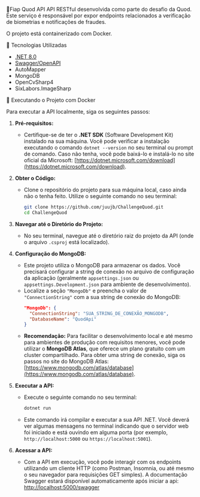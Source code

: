 🔐Fiap Quod API
API RESTful desenvolvida como parte do desafio da Quod. Este serviço é responsável por expor endpoints relacionados a verificação de biometrias e notificações de fraudes.

O projeto está containerizado com Docker.

🚀 Tecnologias Utilizadas
- [.NET 8.0](https://dotnet.microsoft.com/en-us/download)
- [Swagger/OpenAPI](https://swagger.io/specification/)
- AutoMapper
- MongoDB
- OpenCvSharp4
- SixLabors.ImageSharp

🧪 Executando o Projeto com Docker

Para executar a API localmente, siga os seguintes passos:

1.  **Pré-requisitos:**
    * Certifique-se de ter o **.NET SDK** (Software Development Kit) instalado na sua máquina. Você pode verificar a instalação executando o comando `dotnet --version` no seu terminal ou prompt de comando. Caso não tenha, você pode baixá-lo e instalá-lo no site oficial da Microsoft: [https://dotnet.microsoft.com/download](https://dotnet.microsoft.com/download).

2.  **Obter o Código:**
    * Clone o repositório do projeto para sua máquina local, caso ainda não o tenha feito. Utilize o seguinte comando no seu terminal:
        ```bash
        git clone https://github.com/juujb/ChallengeQuod.git
        cd ChallengeQuod
        ```

3.  **Navegar até o Diretório do Projeto:**
    * No seu terminal, navegue até o diretório raiz do projeto da API (onde o arquivo `.csproj` está localizado).

4.  **Configuração do MongoDB:**
    * Este projeto utiliza o MongoDB para armazenar os dados. Você precisará configurar a string de conexão no arquivo de configuração da aplicação (geralmente `appsettings.json` ou `appsettings.Development.json` para ambiente de desenvolvimento).
    * Localize a seção `"MongoDb"` e preencha o valor de `"ConnectionString"` com a sua string de conexão do MongoDB:
        ```json
        "MongoDb": {
          "ConnectionString": "SUA_STRING_DE_CONEXÃO_MONGODB",
          "DatabaseName": "QuodApi"
        }
        ```
    * **Recomendação:** Para facilitar o desenvolvimento local e até mesmo para ambientes de produção com requisitos menores, você pode utilizar o **MongoDB Atlas**, que oferece um plano gratuito com um cluster compartilhado. Para obter uma string de conexão, siga os passos no site do MongoDB Atlas: [https://www.mongodb.com/atlas/database](https://www.mongodb.com/atlas/database).

5.  **Executar a API:**
    * Execute o seguinte comando no seu terminal:
        ```bash
        dotnet run
        ```
    * Este comando irá compilar e executar a sua API .NET. Você deverá ver algumas mensagens no terminal indicando que o servidor web foi iniciado e está ouvindo em alguma porta (por exemplo, `http://localhost:5000` ou `https://localhost:5001`).

6.  **Acessar a API:**
    * Com a API em execução, você pode interagir com os endpoints utilizando um cliente HTTP (como Postman, Insomnia, ou até mesmo o seu navegador para requisições GET simples).
    A documentação Swagger estará disponível automaticamente após iniciar a api: [http://localhost:5000/swagger](http://localhost:5000/swagger)
